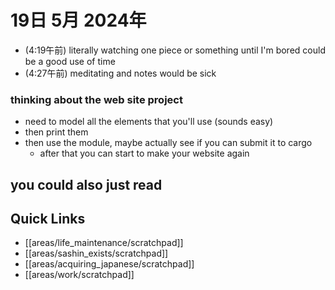 # 19日 5月 2024年
- (4:19午前) literally watching one piece or something until I'm bored could be a good use of time
- (4:27午前) meditating and notes would be sick


### thinking about the web site project
- need to model all the elements that you'll use (sounds easy)
- then print them
- then use the module, maybe actually see if you can submit it to cargo
  - after that you can start to make your website again

## you could also just read 

 



## Quick Links
- [[areas/life_maintenance/scratchpad]]
- [[areas/sashin_exists/scratchpad]]
- [[areas/acquiring_japanese/scratchpad]]
- [[areas/work/scratchpad]]
